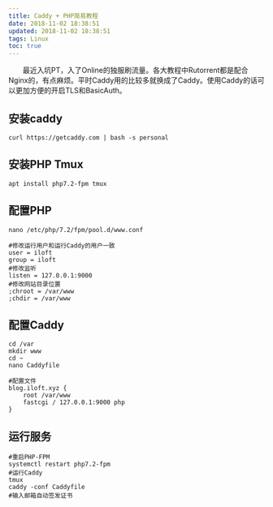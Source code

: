 ```yaml
---
title: Caddy + PHP简易教程
date: 2018-11-02 18:38:51
updated: 2018-11-02 18:38:51
tags: Linux
toc: true
---
```


　　最近入坑PT，入了Online的独服刷流量。各大教程中Rutorrent都是配合Nginx的，有点麻烦。平时Caddy用的比较多就换成了Caddy。使用Caddy的话可以更加方便的开启TLS和BasicAuth。
<!-- more --> 

安装caddy
---
```
curl https://getcaddy.com | bash -s personal
```

安装PHP Tmux
---
```
apt install php7.2-fpm tmux
```

配置PHP
---
```
nano /etc/php/7.2/fpm/pool.d/www.conf
```
```
#修改运行用户和运行Caddy的用户一致
user = iloft
group = iloft
#修改监听
listen = 127.0.0.1:9000
#修改网站目录位置
;chroot = /var/www
;chdir = /var/www
```

配置Caddy
---
```
cd /var
mkdir www
cd ~
nano Caddyfile
```
```
#配置文件
blog.iloft.xyz {
    root /var/www
    fastcgi / 127.0.0.1:9000 php
}
```

运行服务
---
```
#重启PHP-FPM
systemctl restart php7.2-fpm
#运行Caddy
tmux
caddy -conf Caddyfile
#输入邮箱自动签发证书
```
